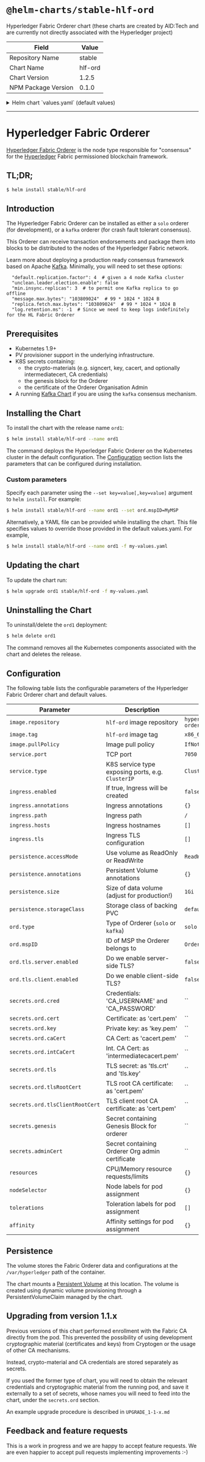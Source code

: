 # `@helm-charts/stable-hlf-ord`

Hyperledger Fabric Orderer chart (these charts are created by AID:Tech and are currently not directly associated with the Hyperledger project)

| Field               | Value   |
| ------------------- | ------- |
| Repository Name     | stable  |
| Chart Name          | hlf-ord |
| Chart Version       | 1.2.5   |
| NPM Package Version | 0.1.0   |

<details>

<summary>Helm chart `values.yaml` (default values)</summary>

```yaml
## Default values for hlf-ord.
## This is a YAML-formatted file.
## Declare variables to be passed into your templates.

image:
  repository: hyperledger/fabric-orderer
  tag: 1.3.0
  pullPolicy: IfNotPresent

service:
  # Cluster IP or LoadBalancer
  type: ClusterIP
  port: 7050

ingress:
  enabled: false
  annotations:
    {}
    # kubernetes.io/ingress.class: nginx
    # nginx.ingress.kubernetes.io/ssl-redirect: "true"
    # nginx.ingress.kubernetes.io/backend-protocol: "GRPC"
    # certmanager.k8s.io/cluster-issuer: "letsencrypt-staging"
  path: /
  hosts:
    - hlf-ord.local
  tls: []
  #  - secretName: hlf-ord-tls
  #    hosts:
  #      - hlf-ord.local

persistence:
  enabled: true
  annotations: {}
  ## If defined, storageClassName: <storageClass>
  ## If set to "-", storageClassName: "", which disables dynamic provisioning
  ## If undefined (the default) or set to null, no storageClassName spec is
  ##   set, choosing the default provisioner.  (gp2 on AWS, standard on
  ##   GKE, AWS & OpenStack)
  ##
  storageClass: ''
  accessMode: ReadWriteOnce
  size: 1Gi
  # existingClaim: ""

##################################
## Orderer configuration options #
##################################
ord:
  ## Type of Orderer, `solo` or `kafka`
  type: solo
  ## MSP ID of the Orderer
  mspID: OrdererMSP
  # TLS
  tls:
    server:
      enabled: 'false'
    client:
      enabled: 'false'

secrets:
  ## These secrets should contain the Orderer crypto materials and credentials
  ord:
    {}
    ## Credentials, saved under keys 'CA_USERNAME' and 'CA_PASSWORD'
    # cred: hlf--ord1-cred
    ## Certificate, saved under key 'cert.pem'
    # cert: hlf--ord1-idcert
    ## Key, saved under 'key.pem'
    # key: hlf--ord1-idkey
    ## CA Cert, saved under 'cacert.pem'
    # caCert: hlf--ord1-cacert
    ## Intermediate CA Cert (optional), saved under 'intermediatecacert.pem'
    # intCaCert: hlf--ord1-caintcert
    ## TLS secret, saved under keys 'tls.crt' and 'tls.key' (to conform with K8S nomenclature)
    # tls: hlf--ord1-tls
    ## TLS root CA certificate saved under key 'cert.pem'
    # tlsRootCert: hlf--ord-tlsrootcert
    ## TLS client root CA certificates saved under any names (as there may be multiple)
    # tlsClientRootCerts: hlf--peer-tlsrootcert
  ## This should contain "genesis" block derived from a configtx.yaml
  ## configtxgen -profile OrdererGenesis -outputBlock genesis.block
  # genesis: hlf--genesis
  ## This should contain the Certificate of the Orderer Organisation admin
  ## This is necessary to successfully run the orderer
  # adminCert: hlf--ord-admincert

resources:
  {}
  ## We usually recommend not to specify default resources and to leave this as a conscious
  ## choice for the user. This also increases chances charts run on environments with little
  ## resources, such as Minikube. If you do want to specify resources, uncomment the following
  ## lines, adjust them as necessary, and remove the curly braces after 'resources:'.
  # limits:
  #   cpu: 100m
  #   memory: 128Mi
  # requests:
  #   cpu: 100m
  #   memory: 128Mi

nodeSelector: {}

tolerations: []

affinity:
  {}
  ## Suggested antiAffinity, as each Orderer should be on a separate Node for resilience
  # podAntiAffinity:
  #   requiredDuringSchedulingIgnoredDuringExecution:
  #     - topologyKey: "kubernetes.io/hostname"
  #       labelSelector:
  #         matchLabels:
  #           app: hlf-ord
```

</details>

---

# Hyperledger Fabric Orderer

[Hyperledger Fabric Orderer](http://hyperledger-fabric.readthedocs.io/) is the node type responsible for "consensus" for the [Hyperledger](https://www.hyperledger.org/) Fabric permissioned blockchain framework.

## TL;DR;

```bash
$ helm install stable/hlf-ord
```

## Introduction

The Hyperledger Fabric Orderer can be installed as either a `solo` orderer (for development), or a `kafka` orderer (for crash fault tolerant consensus).

This Orderer can receive transaction endorsements and package them into blocks to be distributed to the nodes of the Hyperledger Fabric network.

Learn more about deploying a production ready consensus framework based on Apache [Kafka](https://hyperledger-fabric.readthedocs.io/en/release-1.1/kafka.html?highlight=orderer). Minimally, you will need to set these options:

```
  "default.replication.factor": 4  # given a 4 node Kafka cluster
  "unclean.leader.election.enable": false
  "min.insync.replicas": 3  # to permit one Kafka replica to go offline
  "message.max.bytes": "103809024"  # 99 * 1024 * 1024 B
  "replica.fetch.max.bytes": "103809024"  # 99 * 1024 * 1024 B
  "log.retention.ms": -1  # Since we need to keep logs indefinitely for the HL Fabric Orderer
```

## Prerequisites

- Kubernetes 1.9+
- PV provisioner support in the underlying infrastructure.
- K8S secrets containing:
  - the crypto-materials (e.g. signcert, key, cacert, and optionally intermediatecert, CA credentials)
  - the genesis block for the Orderer
  - the certificate of the Orderer Organisation Admin
- A running [Kafka Chart](https://github.com/kubernetes/charts/tree/master/incubator/kafka) if you are using the `kafka` consensus mechanism.

## Installing the Chart

To install the chart with the release name `ord1`:

```bash
$ helm install stable/hlf-ord --name ord1
```

The command deploys the Hyperledger Fabric Orderer on the Kubernetes cluster in the default configuration. The [Configuration](#configuration) section lists the parameters that can be configured during installation.

### Custom parameters

Specify each parameter using the `--set key=value[,key=value]` argument to `helm install`. For example:

```bash
$ helm install stable/hlf-ord --name ord1 --set ord.mspID=MyMSP
```

Alternatively, a YAML file can be provided while installing the chart. This file specifies values to override those provided in the default values.yaml. For example,

```bash
$ helm install stable/hlf-ord --name ord1 -f my-values.yaml
```

## Updating the chart

To update the chart run:

```bash
$ helm upgrade ord1 stable/hlf-ord -f my-values.yaml
```

## Uninstalling the Chart

To uninstall/delete the `ord1` deployment:

```bash
$ helm delete ord1
```

The command removes all the Kubernetes components associated with the chart and deletes the release.

## Configuration

The following table lists the configurable parameters of the Hyperledger Fabric Orderer chart and default values.

| Parameter                       | Description                                       | Default                      |
| ------------------------------- | ------------------------------------------------- | ---------------------------- |
| `image.repository`              | `hlf-ord` image repository                        | `hyperledger/fabric-orderer` |
| `image.tag`                     | `hlf-ord` image tag                               | `x86_64-1.1.0`               |
| `image.pullPolicy`              | Image pull policy                                 | `IfNotPresent`               |
| `service.port`                  | TCP port                                          | `7050`                       |
| `service.type`                  | K8S service type exposing ports, e.g. `ClusterIP` | `ClusterIP`                  |
| `ingress.enabled`               | If true, Ingress will be created                  | `false`                      |
| `ingress.annotations`           | Ingress annotations                               | `{}`                         |
| `ingress.path`                  | Ingress path                                      | `/`                          |
| `ingress.hosts`                 | Ingress hostnames                                 | `[]`                         |
| `ingress.tls`                   | Ingress TLS configuration                         | `[]`                         |
| `persistence.accessMode`        | Use volume as ReadOnly or ReadWrite               | `ReadWriteOnce`              |
| `persistence.annotations`       | Persistent Volume annotations                     | `{}`                         |
| `persistence.size`              | Size of data volume (adjust for production!)      | `1Gi`                        |
| `persistence.storageClass`      | Storage class of backing PVC                      | `default`                    |
| `ord.type`                      | Type of Orderer (`solo` or `kafka`)               | `solo`                       |
| `ord.mspID`                     | ID of MSP the Orderer belongs to                  | `OrdererMSP`                 |
| `ord.tls.server.enabled`        | Do we enable server-side TLS?                     | `false`                      |
| `ord.tls.client.enabled`        | Do we enable client-side TLS?                     | `false`                      |
| `secrets.ord.cred`              | Credentials: 'CA_USERNAME' and 'CA_PASSWORD'      | ``                           |
| `secrets.ord.cert`              | Certificate: as 'cert.pem'                        | ``                           |
| `secrets.ord.key`               | Private key: as 'key.pem'                         | ``                           |
| `secrets.ord.caCert`            | CA Cert: as 'cacert.pem'                          | ``                           |
| `secrets.ord.intCaCert`         | Int. CA Cert: as 'intermediatecacert.pem'         | ``                           |
| `secrets.ord.tls`               | TLS secret: as 'tls.crt' and 'tls.key'            | ``                           |
| `secrets.ord.tlsRootCert`       | TLS root CA certificate: as 'cert.pem'            | ``                           |
| `secrets.ord.tlsClientRootCert` | TLS client root CA certificate: as 'cert.pem'     | ``                           |
| `secrets.genesis`               | Secret containing Genesis Block for orderer       | ``                           |
| `secrets.adminCert`             | Secret containing Orderer Org admin certificate   | ``                           |
| `resources`                     | CPU/Memory resource requests/limits               | `{}`                         |
| `nodeSelector`                  | Node labels for pod assignment                    | `{}`                         |
| `tolerations`                   | Toleration labels for pod assignment              | `[]`                         |
| `affinity`                      | Affinity settings for pod assignment              | `{}`                         |

## Persistence

The volume stores the Fabric Orderer data and configurations at the `/var/hyperledger` path of the container.

The chart mounts a [Persistent Volume](http://kubernetes.io/docs/user-guide/persistent-volumes/) at this location. The volume is created using dynamic volume provisioning through a PersistentVolumeClaim managed by the chart.

## Upgrading from version 1.1.x

Previous versions of this chart performed enrollment with the Fabric CA directly from the pod. This prevented the possibility of using development cryptographic material (certificates and keys) from Cryptogen or the usage of other CA mechanisms.

Instead, crypto-material and CA credentials are stored separately as secrets.

If you used the former type of chart, you will need to obtain the relevant credentials and cryptographic material from the running pod, and save it externally to a set of secrets, whose names you will need to feed into the chart, under the `secrets.ord` section.

An example upgrade procedure is described in `UPGRADE_1-1-x.md`

## Feedback and feature requests

This is a work in progress and we are happy to accept feature requests. We are even happier to accept pull requests implementing improvements :-)
